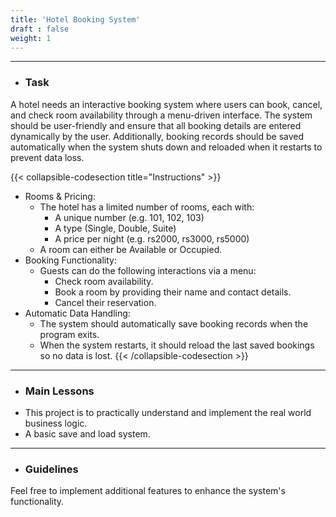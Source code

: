 ```yaml
---
title: 'Hotel Booking System'
draft : false
weight: 1
---
```


---

- ### Task

A hotel needs an interactive booking system where users can book, cancel, and check room availability through a menu-driven interface. 
The system should be user-friendly and ensure that all booking details are entered dynamically by the user. Additionally, booking records should be saved 
automatically when the system shuts down and reloaded when it restarts to prevent data loss.

{{< collapsible-codesection title="Instructions" >}}
<div class="instruction-section-space"></div>

- Rooms & Pricing:
    - The hotel has a limited number of rooms, each with: 
        - A unique number (e.g. 101, 102, 103)
        - A type (Single, Double, Suite)
        - A price per night (e.g. rs2000, rs3000, rs5000)
    - A room can either be Available or Occupied.
- Booking Functionality:
    - Guests can do the following interactions via a menu:
        - Check room availability.
        - Book a room by providing their name and contact details.
        - Cancel their reservation.
- Automatic Data Handling:
    - The system should automatically save booking records when the program exits.
    - When the system restarts, it should reload the last saved bookings so no data is lost.
{{< /collapsible-codesection >}}

---

- ### Main Lessons

<ul class="dash-ul">
    <li>This project is to practically understand and implement the real world business logic.</li>
    <li>A basic save and load system.</li>
</ul>

---

- ### Guidelines

Feel free to implement additional features to enhance the system's functionality.